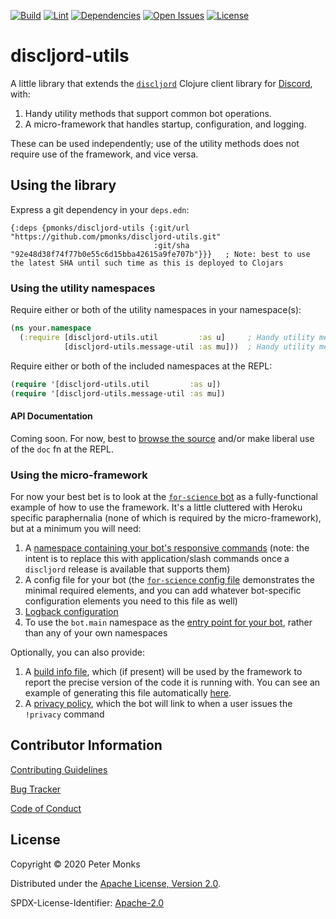 [![Build](https://github.com/pmonks/discljord-utils/workflows/build/badge.svg?branch=main)](https://github.com/pmonks/discljord-utils/actions?query=workflow%3Abuild) [![Lint](https://github.com/pmonks/discljord-utils/workflows/lint/badge.svg?branch=main)](https://github.com/pmonks/discljord-utils/actions?query=workflow%3Alint) [![Dependencies](https://github.com/pmonks/discljord-utils/workflows/dependencies/badge.svg?branch=main)](https://github.com/pmonks/discljord-utils/actions?query=workflow%3Adependencies) [![Open Issues](https://img.shields.io/github/issues/pmonks/discljord-utils.svg)](https://github.com/pmonks/discljord-utils/issues) [![License](https://img.shields.io/github/license/pmonks/discljord-utils.svg)](https://github.com/pmonks/discljord-utils/blob/main/LICENSE)

# discljord-utils

A little library that extends the [`discljord`](https://github.com/IGJoshua/discljord) Clojure client library for [Discord](https://discord.com/), with:

1. Handy utility methods that support common bot operations.
2. A micro-framework that handles startup, configuration, and logging.

These can be used independently; use of the utility methods does not require use of the framework, and vice versa.

## Using the library

Express a git dependency in your `deps.edn`:

```edn
{:deps {pmonks/discljord-utils {:git/url "https://github.com/pmonks/discljord-utils.git"
                                :git/sha "92e48d38f74f77b0e55c6d15bba42615a9fe707b"}}}   ; Note: best to use the latest SHA until such time as this is deployed to Clojars
```

### Using the utility namespaces

Require either or both of the utility namespaces in your namespace(s):

```clojure
(ns your.namespace
  (:require [discljord-utils.util         :as u]     ; Handy utility methods that are not Discord / discljord specific
            [discljord-utils.message-util :as mu]))  ; Handy utility methods related to Discord / discljord messages
```

Require either or both of the included namespaces at the REPL:

```clojure
(require '[discljord-utils.util         :as u])
(require '[discljord-utils.message-util :as mu])
```

#### API Documentation

Coming soon.  For now, best to [browse the source](https://github.com/pmonks/discljord-utils/tree/main/src) and/or make liberal use of the `doc` fn at the REPL.

### Using the micro-framework

For now your best bet is to look at the [`for-science` bot](https://github.com/pmonks/for-science) as a fully-functional example of how to use the framework.  It's a little cluttered with Heroku specific paraphernalia (none of which is required by the micro-framework), but at a minimum you will need:

1. A [namespace containing your bot's responsive commands](https://github.com/pmonks/for-science/blob/main/src/for_science/commands.clj) (note: the intent is to replace this with application/slash commands once a `discljord` release is available that supports them)
2. A config file for your bot (the [`for-science` config file](https://github.com/pmonks/for-science/blob/main/resources/config.edn) demonstrates the minimal required elements, and you can add whatever bot-specific configuration elements you need to this file as well)
3. [Logback configuration](https://github.com/pmonks/for-science/blob/main/resources/logback.xml)
4. To use the `bot.main` namespace as the [entry point for your bot](https://github.com/pmonks/for-science/blob/1b4d73030da1ed8abe4310ad75bf44eb8087fcdd/deps.edn#L28-L30), rather than any of your own namespaces

Optionally, you can also provide:

1. A [build info file](https://github.com/pmonks/for-science/blob/main/resources/build-info.edn), which (if present) will be used by the framework to report the precise version of the code it is running with. You can see an example of generating this file automatically [here](https://github.com/pmonks/for-science/blob/1b4d73030da1ed8abe4310ad75bf44eb8087fcdd/bin/release.sh#L50-L58).
2. A [privacy policy](https://github.com/pmonks/for-science/blob/main/PRIVACY.md), which the bot will link to when a user issues the `!privacy` command

## Contributor Information

[Contributing Guidelines](https://github.com/pmonks/discljord-utils/blob/main/.github/CONTRIBUTING.md)

[Bug Tracker](https://github.com/pmonks/discljord-utils/issues)

[Code of Conduct](https://github.com/pmonks/discljord-utils/blob/main/.github/CODE_OF_CONDUCT.md)

## License

Copyright © 2020 Peter Monks

Distributed under the [Apache License, Version 2.0](http://www.apache.org/licenses/LICENSE-2.0).

SPDX-License-Identifier: [Apache-2.0](https://spdx.org/licenses/Apache-2.0)
